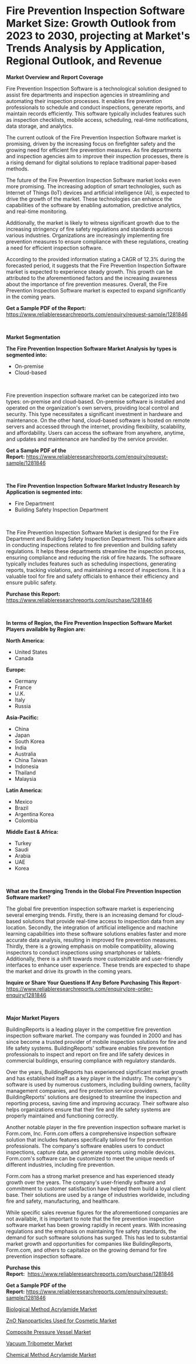 <p><h1>Fire Prevention Inspection Software Market Size: Growth Outlook from 2023 to 2030, projecting at Market's Trends Analysis by Application, Regional Outlook, and Revenue</h1></p><p><strong>Market Overview and Report Coverage</strong></p>
<p><p>Fire Prevention Inspection Software is a technological solution designed to assist fire departments and inspection agencies in streamlining and automating their inspection processes. It enables fire prevention professionals to schedule and conduct inspections, generate reports, and maintain records efficiently. This software typically includes features such as inspection checklists, mobile access, scheduling, real-time notifications, data storage, and analytics.</p><p>The current outlook of the Fire Prevention Inspection Software market is promising, driven by the increasing focus on firefighter safety and the growing need for efficient fire prevention measures. As fire departments and inspection agencies aim to improve their inspection processes, there is a rising demand for digital solutions to replace traditional paper-based methods.</p><p>The future of the Fire Prevention Inspection Software market looks even more promising. The increasing adoption of smart technologies, such as Internet of Things (IoT) devices and artificial intelligence (AI), is expected to drive the growth of the market. These technologies can enhance the capabilities of the software by enabling automation, predictive analytics, and real-time monitoring.</p><p>Additionally, the market is likely to witness significant growth due to the increasing stringency of fire safety regulations and standards across various industries. Organizations are increasingly implementing fire prevention measures to ensure compliance with these regulations, creating a need for efficient inspection software.</p><p>According to the provided information stating a CAGR of 12.3% during the forecasted period, it suggests that the Fire Prevention Inspection Software market is expected to experience steady growth. This growth can be attributed to the aforementioned factors and the increasing awareness about the importance of fire prevention measures. Overall, the Fire Prevention Inspection Software market is expected to expand significantly in the coming years.</p></p>
<p><strong>Get a Sample PDF of the Report:</strong> <a href="https://www.reliableresearchreports.com/enquiry/request-sample/1281846">https://www.reliableresearchreports.com/enquiry/request-sample/1281846</a></p>
<p>&nbsp;</p>
<p><strong>Market Segmentation</strong></p>
<p><strong>The Fire Prevention Inspection Software Market Analysis by types is segmented into:</strong></p>
<p><ul><li>On-premise</li><li>Cloud-based</li></ul></p>
<p>&nbsp;</p>
<p><p>Fire prevention inspection software market can be categorized into two types: on-premise and cloud-based. On-premise software is installed and operated on the organization's own servers, providing local control and security. This type necessitates a significant investment in hardware and maintenance. On the other hand, cloud-based software is hosted on remote servers and accessed through the internet, providing flexibility, scalability, and affordability. Users can access the software from anywhere, anytime, and updates and maintenance are handled by the service provider.</p></p>
<p><strong>Get a Sample PDF of the Report:</strong>&nbsp;<a href="https://www.reliableresearchreports.com/enquiry/request-sample/1281846">https://www.reliableresearchreports.com/enquiry/request-sample/1281846</a></p>
<p>&nbsp;</p>
<p><strong>The Fire Prevention Inspection Software Market Industry Research by Application is segmented into:</strong></p>
<p><ul><li>Fire Department</li><li>Building Safety Inspection Department</li></ul></p>
<p>&nbsp;</p>
<p><p>The Fire Prevention Inspection Software Market is designed for the Fire Department and Building Safety Inspection Department. This software aids in conducting inspections related to fire prevention and building safety regulations. It helps these departments streamline the inspection process, ensuring compliance and reducing the risk of fire hazards. The software typically includes features such as scheduling inspections, generating reports, tracking violations, and maintaining a record of inspections. It is a valuable tool for fire and safety officials to enhance their efficiency and ensure public safety.</p></p>
<p><strong>Purchase this Report:</strong>&nbsp; <a href="https://www.reliableresearchreports.com/purchase/1281846">https://www.reliableresearchreports.com/purchase/1281846</a></p>
<p>&nbsp;</p>
<p><strong>In terms of Region, the Fire Prevention Inspection Software Market Players available by Region are:</strong></p>
<p>
    <p> <strong> North America: </strong>
        <ul>
            <li>United States</li>
            <li>Canada</li>
        </ul>
        </p> 
    <p> <strong> Europe: </strong>
        <ul>
            <li>Germany</li>
            <li>France</li>
            <li>U.K.</li>
            <li>Italy</li>
            <li>Russia</li>
        </ul>
        </p> 
    <p> <strong> Asia-Pacific: </strong>
        <ul>
            <li>China</li>
            <li>Japan</li>
            <li>South Korea</li>
            <li>India</li>
            <li>Australia</li>
            <li>China Taiwan</li>
            <li>Indonesia</li>
            <li>Thailand</li>
            <li>Malaysia</li>
        </ul>
        </p> 
    <p> <strong> Latin America: </strong>
        <ul>
            <li>Mexico</li>
            <li>Brazil</li>
            <li>Argentina Korea</li>
            <li>Colombia</li>
        </ul>
        </p> 
    <p> <strong> Middle East & Africa: </strong>
        <ul>
            <li>Turkey</li>
            <li>Saudi</li>
            <li>Arabia</li>
            <li>UAE</li>
            <li>Korea</li>
        </ul>
    </p>
    </p>
<p>&nbsp;</p>
<p><strong>What are the Emerging Trends in the Global Fire Prevention Inspection Software market?</strong></p>
<p><p>The global fire prevention inspection software market is experiencing several emerging trends. Firstly, there is an increasing demand for cloud-based solutions that provide real-time access to inspection data from any location. Secondly, the integration of artificial intelligence and machine learning capabilities into these software solutions enables faster and more accurate data analysis, resulting in improved fire prevention measures. Thirdly, there is a growing emphasis on mobile compatibility, allowing inspectors to conduct inspections using smartphones or tablets. Additionally, there is a shift towards more customizable and user-friendly interfaces to enhance user experience. These trends are expected to shape the market and drive its growth in the coming years.</p></p>
<p><strong>Inquire or Share Your Questions If Any Before Purchasing This Report</strong>- <a href="https://www.reliableresearchreports.com/enquiry/pre-order-enquiry/1281846">https://www.reliableresearchreports.com/enquiry/pre-order-enquiry/1281846</a></p>
<p>&nbsp;</p>
<p><strong>Major Market Players</strong></p>
<p><p>BuildingReports is a leading player in the competitive fire prevention inspection software market. The company was founded in 2000 and has since become a trusted provider of mobile inspection solutions for fire and life safety systems. BuildingReports' software enables fire prevention professionals to inspect and report on fire and life safety devices in commercial buildings, ensuring compliance with regulatory standards.</p><p>Over the years, BuildingReports has experienced significant market growth and has established itself as a key player in the industry. The company's software is used by numerous customers, including building owners, facility management companies, and fire protection service providers. BuildingReports' solutions are designed to streamline the inspection and reporting process, saving time and improving accuracy. Their software also helps organizations ensure that their fire and life safety systems are properly maintained and functioning correctly.</p><p>Another notable player in the fire prevention inspection software market is Form.com, Inc. Form.com offers a comprehensive inspection software solution that includes features specifically tailored for fire prevention professionals. The company's software enables users to conduct inspections, capture data, and generate reports using mobile devices. Form.com's software can be customized to meet the unique needs of different industries, including fire prevention.</p><p>Form.com has a strong market presence and has experienced steady growth over the years. The company's user-friendly software and commitment to customer satisfaction have helped them build a loyal client base. Their solutions are used by a range of industries worldwide, including fire and safety, manufacturing, and healthcare.</p><p>While specific sales revenue figures for the aforementioned companies are not available, it is important to note that the fire prevention inspection software market has been growing rapidly in recent years. With increasing regulations and the emphasis on maintaining fire safety standards, the demand for such software solutions has surged. This has led to substantial market growth and opportunities for companies like BuildingReports, Form.com, and others to capitalize on the growing demand for fire prevention inspection software.</p></p>
<p><strong>Purchase this Report:</strong>&nbsp;&nbsp;<a href="https://www.reliableresearchreports.com/purchase/1281846">https://www.reliableresearchreports.com/purchase/1281846</a></p>
<p></p>
<p><strong>Get a Sample PDF of the Report:</strong>&nbsp;<a href="https://www.reliableresearchreports.com/enquiry/request-sample/1281846">https://www.reliableresearchreports.com/enquiry/request-sample/1281846</a></p>
<p><p><a href="https://www.linkedin.com/pulse/biological-method-acrylamide-market-insights-players-forecast/">Biological Method Acrylamide Market</a></p><p><a href="https://www.linkedin.com/pulse/decoding-zno-nanoparticles-used-cosmetic-market-deep-dive/">ZnO Nanoparticles Used for Cosmetic Market</a></p><p><a href="https://medium.com/@claudekunze/composite-pressure-vessel-market-size-growth-forecast-2023-2030-187a560d5b67">Composite Pressure Vessel Market</a></p><p><a href="https://medium.com/@v27092023/vacuum-tribometer-market-size-growth-forecast-2023-2030-9ca2347c5d74">Vacuum Tribometer Market</a></p><p><a href="https://www.linkedin.com/pulse/chemical-method-acrylamide-market-research/">Chemical Method Acrylamide Market</a></p></p>